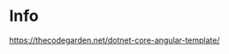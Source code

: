 <h1>Info</h1>

<a href="https://thecodegarden.net/dotnet-core-angular-template/" target="_blank">https://thecodegarden.net/dotnet-core-angular-template/</a>
